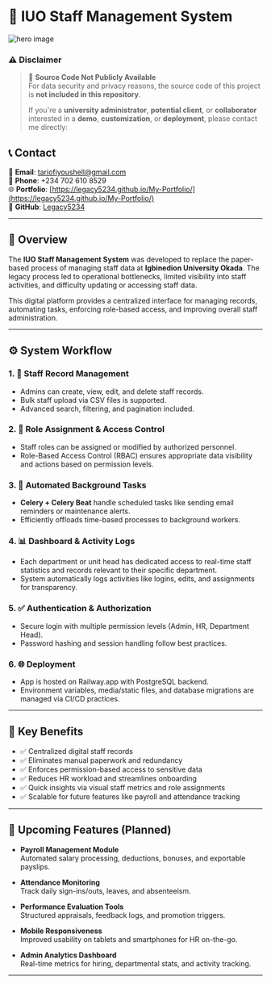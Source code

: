 
# 🏫 IUO Staff Management System

![hero image](hero_staff.jpg)

### ⚠️ **Disclaimer**
> 🚫 **Source Code Not Publicly Available**  
> For data security and privacy reasons, the source code of this project is **not included in this repository**.  
>  
> If you're a **university administrator**, **potential client**, or **collaborator** interested in a **demo**, **customization**, or **deployment**, please contact me directly:

## 📞 Contact

📧 **Email**: [tariofiyoushell@gmail.com](mailto:tariofiyoushell@gmail.com)  
📱 **Phone**: +234 702 610 8529  
🌐 **Portfolio**: [https://legacy5234.github.io/My-Portfolio/](https://legacy5234.github.io/My-Portfolio/)  
🐙 **GitHub**: [Legacy5234](https://github.com/Legacy5234)

---

## 📘 Overview

The **IUO Staff Management System** was developed to replace the paper-based process of managing staff data at **Igbinedion University Okada**. The legacy process led to operational bottlenecks, limited visibility into staff activities, and difficulty updating or accessing staff data.

This digital platform provides a centralized interface for managing records, automating tasks, enforcing role-based access, and improving overall staff administration.

---

## ⚙️ System Workflow

### 1. 👥 Staff Record Management
- Admins can create, view, edit, and delete staff records.
- Bulk staff upload via CSV files is supported.
- Advanced search, filtering, and pagination included.

### 2. 🔐 Role Assignment & Access Control
- Staff roles can be assigned or modified by authorized personnel.
- Role-Based Access Control (RBAC) ensures appropriate data visibility and actions based on permission levels.

### 3. 🔁 Automated Background Tasks
- **Celery + Celery Beat** handle scheduled tasks like sending email reminders or maintenance alerts.
- Efficiently offloads time-based processes to background workers.

### 4. 📊 Dashboard & Activity Logs
- Each department or unit head has dedicated access to real-time staff statistics and records relevant to their specific department.
- System automatically logs activities like logins, edits, and assignments for transparency.

### 5. ✅ Authentication & Authorization
- Secure login with multiple permission levels (Admin, HR, Department Head).
- Password hashing and session handling follow best practices.

### 6. 🌐 Deployment
- App is hosted on Railway.app with PostgreSQL backend.
- Environment variables, media/static files, and database migrations are managed via CI/CD practices.

---

## 🌟 Key Benefits

- ✅ Centralized digital staff records
- ✅ Eliminates manual paperwork and redundancy
- ✅ Enforces permission-based access to sensitive data
- ✅ Reduces HR workload and streamlines onboarding
- ✅ Quick insights via visual staff metrics and role assignments
- ✅ Scalable for future features like payroll and attendance tracking

---

## 🔮 Upcoming Features (Planned)

- **Payroll Management Module**  
  Automated salary processing, deductions, bonuses, and exportable payslips.

- **Attendance Monitoring**  
  Track daily sign-ins/outs, leaves, and absenteeism.

- **Performance Evaluation Tools**  
  Structured appraisals, feedback logs, and promotion triggers.

- **Mobile Responsiveness**  
  Improved usability on tablets and smartphones for HR on-the-go.

- **Admin Analytics Dashboard**  
  Real-time metrics for hiring, departmental stats, and activity tracking.

---

